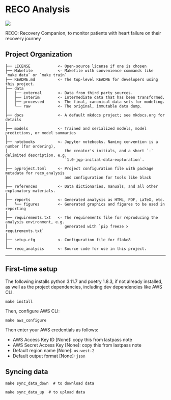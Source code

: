 # RECO Analysis

<a target="_blank" href="https://cookiecutter-data-science.drivendata.org/">
    <img src="https://img.shields.io/badge/CCDS-Project%20template-328F97?logo=cookiecutter" />
</a>

RECO: Recovery Companion, to monitor patients with heart failure on their recovery journey

## Project Organization

```
├── LICENSE            <- Open-source license if one is chosen
├── Makefile           <- Makefile with convenience commands like `make data` or `make train`
├── README.md          <- The top-level README for developers using this project.
├── data
│   ├── external       <- Data from third party sources.
│   ├── interim        <- Intermediate data that has been transformed.
│   ├── processed      <- The final, canonical data sets for modeling.
│   └── raw            <- The original, immutable data dump.
│
├── docs               <- A default mkdocs project; see mkdocs.org for details
│
├── models             <- Trained and serialized models, model predictions, or model summaries
│
├── notebooks          <- Jupyter notebooks. Naming convention is a number (for ordering),
│                         the creator's initials, and a short `-` delimited description, e.g.
│                         `1.0-jqp-initial-data-exploration`.
│
├── pyproject.toml     <- Project configuration file with package metadata for reco_analysis
│                         and configuration for tools like black
│
├── references         <- Data dictionaries, manuals, and all other explanatory materials.
│
├── reports            <- Generated analysis as HTML, PDF, LaTeX, etc.
│   └── figures        <- Generated graphics and figures to be used in reporting
│
├── requirements.txt   <- The requirements file for reproducing the analysis environment, e.g.
│                         generated with `pip freeze > requirements.txt`
│
├── setup.cfg          <- Configuration file for flake8
│
└── reco_analysis      <- Source code for use in this project.
```

--------

## First-time setup

The following installs python 3.11.7 and poetry 1.8.3, if not already installed, as well as the project dependencies, including dev dependencies like AWS CLI.

```{bash}
make install
```

Then, configure AWS CLI:

```{bash}
make aws_configure
```

Then enter your AWS credentials as follows:

- AWS Access Key ID [None]: copy this from lastpass note
- AWS Secret Access Key [None]: copy this from lastpass note
- Default region name [None]: `us-west-2`
- Default output format [None]: `json`

## Syncing data

```{bash}
make sync_data_down  # to download data
```

```{bash}
make sync_data_up  # to upload data
```
